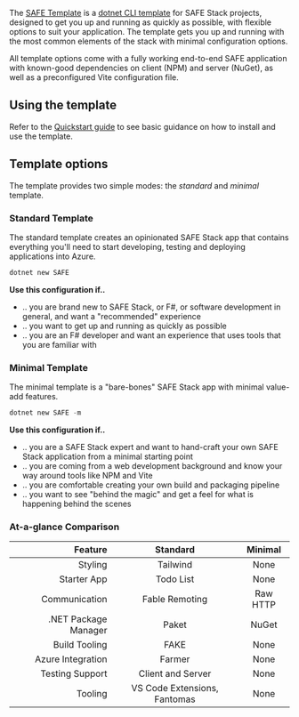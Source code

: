 The [SAFE Template](https://github.com/SAFE-Stack/SAFE-template) is a [dotnet CLI template](https://docs.microsoft.com/en-us/dotnet/core/tools/dotnet-new) for SAFE Stack projects, designed to get you up and running as quickly as possible, with flexible options to suit your application. The template gets you up and running with the most common elements of the stack with minimal configuration options.

All template options come with a fully working end-to-end SAFE application with known-good dependencies on client (NPM) and server (NuGet), as well as a preconfigured Vite configuration file.

## Using the template
Refer to the [Quickstart guide](quickstart.md#create-your-first-safe-app) to see basic guidance on how to install and use the template.

## Template options
The template provides two simple modes: the *standard* and *minimal* template.

### Standard Template
The standard template creates an opinionated SAFE Stack app that contains everything you'll need to start developing, testing and deploying applications into Azure.

```powershell
dotnet new SAFE
```

**Use this configuration if..**

* .. you are brand new to SAFE Stack, or F#, or software development in general, and want a "recommended" experience
* .. you want to get up and running as quickly as possible
* .. you are an F# developer and want an experience that uses tools that you are familiar with

### Minimal Template
The minimal template is a "bare-bones" SAFE Stack app with minimal value-add features.

```powershell
dotnet new SAFE -m
```

**Use this configuration if..**

* .. you are a SAFE Stack expert and want to hand-craft your own SAFE Stack application from a minimal starting point
* .. you are coming from a web development background and know your way around tools like NPM and Vite
* .. you are comfortable creating your own build and packaging pipeline
* .. you want to see "behind the magic" and get a feel for what is happening behind the scenes


### At-a-glance Comparison

| Feature | Standard | Minimal |
|-:|:-:|:-:|
| Styling | Tailwind | None |
| Starter App | Todo List | None |
| Communication | Fable Remoting | Raw HTTP |
| .NET Package Manager | Paket | NuGet |
| Build Tooling | FAKE | None |
| Azure Integration | Farmer | None |
| Testing Support | Client and Server | None |
| Tooling | VS Code Extensions, Fantomas | None |
